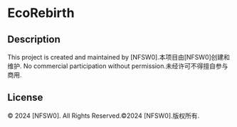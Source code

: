 # EcoRebirth

## Description

This project is created and maintained by [NFSW0].本项目由[NFSW0]创建和维护.
No commercial participation without permission.未经许可不得擅自参与商用.

## License

© 2024 [NFSW0]. All Rights Reserved.©2024 [NFSW0].版权所有.

